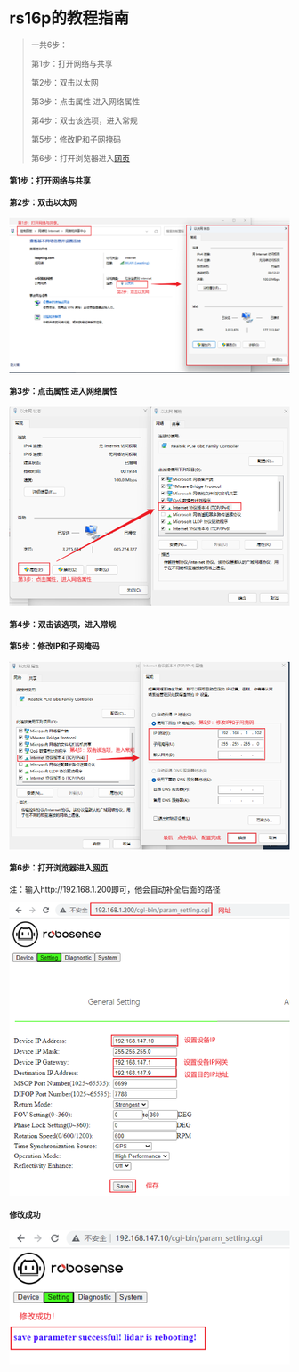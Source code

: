 # rs16p的教程指南



> 一共6步：
>
> 第1步：打开网络与共享
>
> 第2步：双击以太网
>
> 第3步：点击属性 进入网络属性
>
> 第4步：双击该选项，进入常规
>
> 第5步：修改IP和子网掩码
>
> 第6步：打开浏览器进入[网页](http://192.168.1.200/cgi-bin/param_setting.cgi)





#### 第1步：打开网络与共享

#### 第2步：双击以太网

![image-20230508160512484](assets/rs16p.img/image-20230508160512484.png)





#### 第3步：点击属性 进入网络属性



![image-20230508160956443](assets/rs16p.img/image-20230508160956443.png)



#### 第4步：双击该选项，进入常规

#### 第5步：修改IP和子网掩码



![image-20230508161354336](assets/rs16p.img/image-20230508161354336.png)





#### 第6步：打开浏览器进入[网页](http://192.168.1.200)

注：输入http://192.168.1.200即可，他会自动补全后面的路径

![image-20230508162111491](assets/rs16p.img/image-20230508162111491.png)







#### 修改成功

![image-20230508163726644](assets/rs16p.img/image-20230508163726644.png)